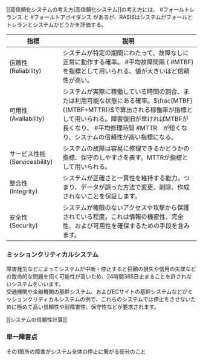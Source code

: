 [[高信頼化システムの考え方|高信頼化システム]]の考え方には、 #フォールトレランス と #フォールトアボイダンス があるが、RASISはシステムがフォールとトレランとシステムかどうかを評価する。

|指標|説明|
|---|---|
|信頼性 (Reliability)|システムが特定の期間にわたって、故障なしに正常に動作する確率。 #平均故障間隔 ( #MTBF)を指標として用いられる、値が大きいほど信頼性が高い。|
|可用性 (Availability)|システムが実際に稼働している時間の割合、または利用可能な状態にある確率。$\frac{MTBF}{(MTBF+MTTR)}$で算出される稼働率が指標として用いられる。障害復旧が早ければMTBFが長くなり、 #平均修理時間 #MTTR　が短くなり、システムの信頼性が高い指標になる。|
|サービス性能 (Serviceability)|システムの故障は容易に修理できるかどうかの指標、保守のしやすさを表す。MTTRが指標として用いられる。|
|整合性 (Integrity)|システムが正確さと一貫性を維持する能力。つまり、データが誤った方法で変更、削除、作成されないことを保証します。|
|安全性 (Security)|システムが権限のないアクセスや攻撃から保護されている程度。これは情報の機密性、完全性、および可用性を確保するための手段を含みます。|


### ミッションクリティカルシステム
障害発生などによってシステムが中断・停止すると巨額の損失や信用の失墜などの致命的な問題を招く可能性が高いため、24時間365日止まることを許されないシステムをいいます。  
交通機関や金融機関の基幹システム、およびECサイトの基幹システムなどがミッションクリティカルシステムの例で、これらのシステムでは停止をさせないために極めて高い信頼性や耐障害性、保守性などが要求されます。

[[システムの信頼性計算]]

### 単一障害点
その1箇所の障害がシステム全体の停止に繋がる部分のこと

